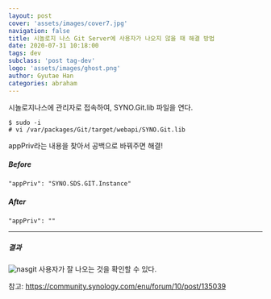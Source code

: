 ```yaml
---
layout: post
cover: 'assets/images/cover7.jpg'
navigation: false
title: 시놀로지 나스 Git Server에 사용자가 나오지 않을 때 해결 방법
date: 2020-07-31 10:18:00
tags: dev
subclass: 'post tag-dev'
logo: 'assets/images/ghost.png'
author: Gyutae Han
categories: abraham
---
```


시놀로지나스에 관리자로 접속하여, SYNO.Git.lib 파일을 연다.

```
$ sudo -i
# vi /var/packages/Git/target/webapi/SYNO.Git.lib
```



appPriv라는 내용을 찾아서 공백으로 바꿔주면 해결!



##### Before
```
"appPriv": "SYNO.SDS.GIT.Instance" 
```

##### After
```
"appPriv": ""
```

---
##### 결과
![nasgit](http://localhost/content/images/2020/07/nasgit.png)
사용자가 잘 나오는 것을 확인할 수 있다.



참고: https://community.synology.com/enu/forum/10/post/135039